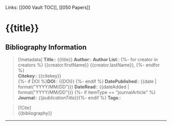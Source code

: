 Links: [[000 Vault TOC]], [[050 Papers]]

# {{title}}

## Bibliography Information

>[!metadata]
**Title**:: {{title}}
**Author**:: 
**Author List**:: {%- for creator in creators %} {{creator.firstName}} {{creator.lastName}}, {%- endfor %}
<br>**Citekey**:: {{citekey}}<br>{%- if DOI %}**DOI**:: {{DOI}} {%- endif %}
**DatePublished**:: {{date | format("YYYY/MM/DD")}}
**DateRead**:: {{dateAdded | format("YYYY/MM/DD")}}
{%- if itemType == "journalArticle" %}
**Journal**:: _{{publicationTitle}}_{%- endif %}
**Tags**::


> [!Cite]  
> {{bibliography}}

---

